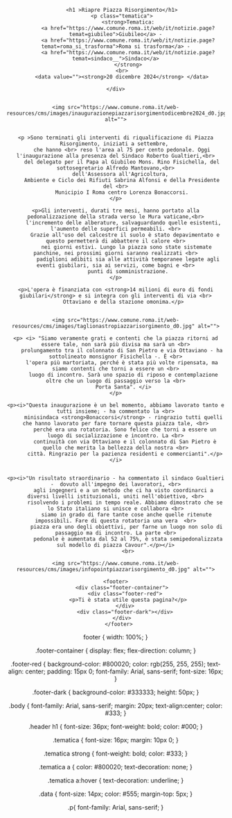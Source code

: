 <!DOCTYPE html>
<html lang="en">
<head>
    <meta charset="UTF-8">
    <meta name="viewport" content="width=device-width, initial-scale=1.0">
    <title>Document</title>
   <link rel="stylesheet" href="comuneroma.css">


</head>
<body >
    <div align="center" >
        
        <h1 >Riapre Piazza Risorgimento</h1>
        <p class="tematica">
            <strong>Tematica:
            <a href="https://www.comune.roma.it/web/it/notizie.page?temat=giubileo">Giubileo</a> -
            <a href="https://www.comune.roma.it/web/it/notizie.page?temat=roma_si_trasforma">Roma si trasforma</a> -
            <a href="https://www.comune.roma.it/web/it/notizie.page?temat=sindaco__">Sindaco</a>
            </strong>
        <br>
        <data value=""><strong>20 dicembre 2024</strong> </data>
        
    </div>
    
        
    <img src="https://www.comune.roma.it/web-resources/cms/images/inaugurazionepiazzarisorgimentodicembre2024_d0.jpg" alt="">


    <p >Sono terminati gli interventi di riqualificazione di Piazza Risorgimento, iniziati a settembre, 
        che hanno <br> reso l'area al 75 per cento pedonale. Oggi l'inaugurazione alla presenza del Sindaco Roberto Gualtieri,<br>
        del delegato per il Papa al Giubileo Mons. Rino Fisichella, del sottosegretario Alfredo Mantovano,<br>
        dell'Assessora all'Agricoltura, 
        Ambiente e Ciclo dei Rifiuti Sabrina Alfonsi e della Presidente del <br>
        Municipio I Roma centro Lorenza Bonaccorsi.
    </p>
        
    <p>Gli interventi, durati tre mesi, hanno portato alla pedonalizzazione della strada verso le Mura vaticane,<br>
         l'incremento delle alberature, salvaguardando quelle esistenti, l'aumento delle superfici permeabili. <br>
          Grazie all'uso del calcestre il suolo è stato depavimentato e questo permetterà di abbattere il calore <br>
           nei giorni estivi. Lungo la piazza sono state sistemate panchine, nei prossimi giorni saranno realizzati <br>
            padiglioni adibiti sia alle attività temporanee legate agli eventi giubilari, sia ai servizi, come bagni e <br>
            punti di somministrazione.
    </p>

    <p>L'opera è finanziata con <strong>14 milioni di euro di fondi giubilari</strong> e si integra con gli interventi di via <br>
         Ottaviano e della stazione omonima.</p>
       

    <img src="https://www.comune.roma.it/web-resources/cms/images/taglionastropiazzarisorgimento_d0.jpg" alt="">

    <p> <i> "Siamo veramente grati e contenti che la piazza ritorni ad essere tale, non sarà più divisa ma sarà un <br>
        prolungamento tra il colonnato di San Pietro e via Ottaviano - ha sottolineato monsignor Fisichella -. È <br>
        l'opera più martoriata, perché è stata più volte ripensata, ma siamo contenti che torni a essere un <br>
         luogo di incontro. Sarà uno spazio di riposo e contemplazione oltre che un luogo di passaggio verso la <br>
         Porta Santa". </i>
    </p>

    <p><i>"Questa inaugurazione è un bel momento, abbiamo lavorato tanto e tutti insieme; - ha commentato la <br>
         minisindaca <strong>Bonaccorsi</strong> - ringrazio tutti quelli che hanno lavorato per fare tornare questa piazza tale, <br>
          perché era una rotatoria. Sono felice che torni a essere un luogo di socializzazione e incontro. La <br>
          continuità con via Ottaviano e il colonnato di San Pietro è quello che merita la bellezza della nostra <br>
          città. Ringrazio per la pazienza residenti e commercianti".</p></i>


    <p><i>"Un risultato straordinario - ha commentato il sindaco Gualtieri -  dovuto all'impegno dei lavoratori, <br>
         agli ingegneri e a un metodo che ci ha visto coordinarci a diversi livelli istituzionali, uniti nell'obiettivo, <br>
          risolvendo i problemi in tempo reale. Abbiamo dimostrato che se lo Stato italiano si unisce e collabora <br>
           siamo in grado di fare tante cose anche quelle ritenute impossibili. Fare di questa rotatoria una vera  <br>
           piazza era uno degli obiettivi, per farne un luogo non solo di passaggio ma di incontro. La parte <br>
            pedonale è aumentata dal 52 al 75%, è stata semipedonalizzata sul modello di piazza Cavour".</p></i>
            <br>

    <img src="https://www.comune.roma.it/web-resources/cms/images/infopointpiazzarisorgimento_d0.jpg" alt="">

    <footer>
        <div class="footer-container">
          <div class="footer-red">
            <p>Ti è stata utile questa pagina?</p>
          </div>
          <div class="footer-dark"></div>
        </div>
      </footer>




    
   



    
</body>
</html>




footer {
    width: 100%;
  }
  
  .footer-container {
    display: flex;
    flex-direction: column;
  }
  
  .footer-red {
    background-color: #800020; 
    color: rgb(255, 255, 255);
    text-align: center;
    padding: 15px 0;
    font-family: Arial, sans-serif;
    font-size: 16px;
  }
  
  .footer-dark {
    background-color: #333333; 
    height: 50px; 
}


.body {
    font-family: Arial, sans-serif;
    margin: 20px;
    text-align:center;
    color: #333;
}

.header h1 {
    font-size: 36px;
    font-weight: bold;
    color: #000; 
}

.tematica {
    font-size: 16px;
    margin: 10px 0;
}

.tematica strong {
    font-weight: bold;
    color: #333; 
}

.tematica a {
    color: #800020; 
    text-decoration: none;
}

.tematica a:hover {
    text-decoration: underline;
}

.data {
    font-size: 14px;
    color: #555;
    margin-top: 5px;
}

.p{
font-family: Arial, sans-serif;
}
